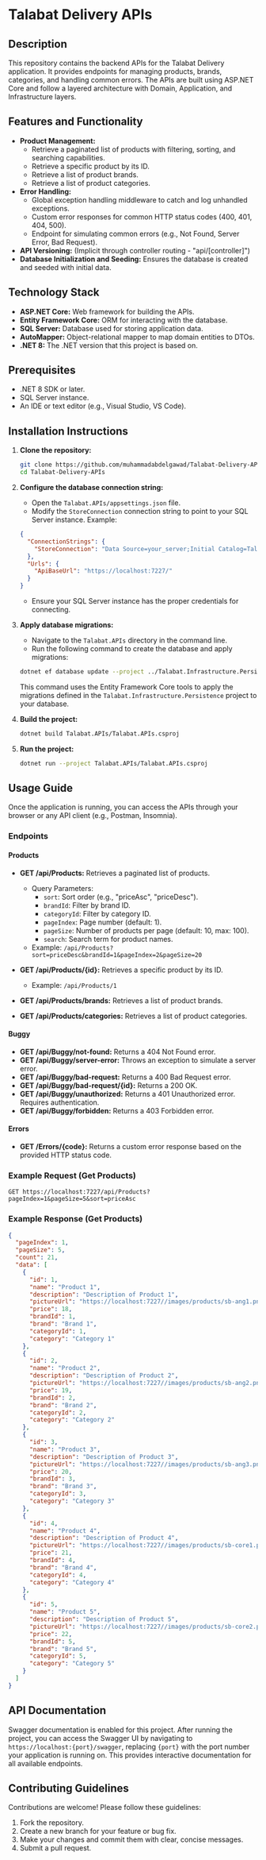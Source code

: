 # Talabat Delivery APIs

## Description

This repository contains the backend APIs for the Talabat Delivery application. It provides endpoints for managing products, brands, categories, and handling common errors. The APIs are built using ASP.NET Core and follow a layered architecture with Domain, Application, and Infrastructure layers.

## Features and Functionality

*   **Product Management:**
    *   Retrieve a paginated list of products with filtering, sorting, and searching capabilities.
    *   Retrieve a specific product by its ID.
    *   Retrieve a list of product brands.
    *   Retrieve a list of product categories.
*   **Error Handling:**
    *   Global exception handling middleware to catch and log unhandled exceptions.
    *   Custom error responses for common HTTP status codes (400, 401, 404, 500).
    *   Endpoint for simulating common errors (e.g., Not Found, Server Error, Bad Request).
*   **API Versioning:** (Implicit through controller routing - "api/[controller]")
*   **Database Initialization and Seeding:** Ensures the database is created and seeded with initial data.

## Technology Stack

*   **ASP.NET Core:** Web framework for building the APIs.
*   **Entity Framework Core:** ORM for interacting with the database.
*   **SQL Server:** Database used for storing application data.
*   **AutoMapper:** Object-relational mapper to map domain entities to DTOs.
*   **.NET 8:** The .NET version that this project is based on.

## Prerequisites

*   .NET 8 SDK or later.
*   SQL Server instance.
*   An IDE or text editor (e.g., Visual Studio, VS Code).

## Installation Instructions

1.  **Clone the repository:**

    ```bash
    git clone https://github.com/muhammadabdelgawad/Talabat-Delivery-APIs.git
    cd Talabat-Delivery-APIs
    ```

2.  **Configure the database connection string:**

    *   Open the `Talabat.APIs/appsettings.json` file.
    *   Modify the `StoreConnection` connection string to point to your SQL Server instance. Example:

    ```json
    {
      "ConnectionStrings": {
        "StoreConnection": "Data Source=your_server;Initial Catalog=TalabatStore;Integrated Security=True;TrustServerCertificate=true"
      },
      "Urls": {
        "ApiBaseUrl": "https://localhost:7227/"
      }
    }
    ```

    *   Ensure your SQL Server instance has the proper credentials for connecting.

3.  **Apply database migrations:**

    *   Navigate to the `Talabat.APIs` directory in the command line.
    *   Run the following command to create the database and apply migrations:

    ```bash
    dotnet ef database update --project ../Talabat.Infrastructure.Persistence --startup-project ./
    ```

    This command uses the Entity Framework Core tools to apply the migrations defined in the `Talabat.Infrastructure.Persistence` project to your database.

4.  **Build the project:**

    ```bash
    dotnet build Talabat.APIs/Talabat.APIs.csproj
    ```

5.  **Run the project:**

    ```bash
    dotnet run --project Talabat.APIs/Talabat.APIs.csproj
    ```

## Usage Guide

Once the application is running, you can access the APIs through your browser or any API client (e.g., Postman, Insomnia).

### Endpoints

#### Products

*   **GET /api/Products:** Retrieves a paginated list of products.
    *   Query Parameters:
        *   `sort`: Sort order (e.g., "priceAsc", "priceDesc").
        *   `brandId`: Filter by brand ID.
        *   `categoryId`: Filter by category ID.
        *   `pageIndex`: Page number (default: 1).
        *   `pageSize`: Number of products per page (default: 10, max: 100).
        *   `search`: Search term for product names.
    *   Example: `/api/Products?sort=priceDesc&brandId=1&pageIndex=2&pageSize=20`

*   **GET /api/Products/{id}:** Retrieves a specific product by its ID.
    *   Example: `/api/Products/1`

*   **GET /api/Products/brands:** Retrieves a list of product brands.

*   **GET /api/Products/categories:** Retrieves a list of product categories.

#### Buggy

*   **GET /api/Buggy/not-found:** Returns a 404 Not Found error.
*   **GET /api/Buggy/server-error:** Throws an exception to simulate a server error.
*   **GET /api/Buggy/bad-request:** Returns a 400 Bad Request error.
*   **GET /api/Buggy/bad-request/{id}:** Returns a 200 OK.
*   **GET /api/Buggy/unauthorized:** Returns a 401 Unauthorized error. Requires authentication.
*   **GET /api/Buggy/forbidden:** Returns a 403 Forbidden error.

#### Errors

*   **GET /Errors/{code}:** Returns a custom error response based on the provided HTTP status code.

### Example Request (Get Products)

```
GET https://localhost:7227/api/Products?pageIndex=1&pageSize=5&sort=priceAsc
```

### Example Response (Get Products)

```json
{
  "pageIndex": 1,
  "pageSize": 5,
  "count": 21,
  "data": [
    {
      "id": 1,
      "name": "Product 1",
      "description": "Description of Product 1",
      "pictureUrl": "https://localhost:7227//images/products/sb-ang1.png",
      "price": 18,
      "brandId": 1,
      "brand": "Brand 1",
      "categoryId": 1,
      "category": "Category 1"
    },
    {
      "id": 2,
      "name": "Product 2",
      "description": "Description of Product 2",
      "pictureUrl": "https://localhost:7227//images/products/sb-ang2.png",
      "price": 19,
      "brandId": 2,
      "brand": "Brand 2",
      "categoryId": 2,
      "category": "Category 2"
    },
    {
      "id": 3,
      "name": "Product 3",
      "description": "Description of Product 3",
      "pictureUrl": "https://localhost:7227//images/products/sb-ang3.png",
      "price": 20,
      "brandId": 3,
      "brand": "Brand 3",
      "categoryId": 3,
      "category": "Category 3"
    },
    {
      "id": 4,
      "name": "Product 4",
      "description": "Description of Product 4",
      "pictureUrl": "https://localhost:7227//images/products/sb-core1.png",
      "price": 21,
      "brandId": 4,
      "brand": "Brand 4",
      "categoryId": 4,
      "category": "Category 4"
    },
    {
      "id": 5,
      "name": "Product 5",
      "description": "Description of Product 5",
      "pictureUrl": "https://localhost:7227//images/products/sb-core2.png",
      "price": 22,
      "brandId": 5,
      "brand": "Brand 5",
      "categoryId": 5,
      "category": "Category 5"
    }
  ]
}
```

## API Documentation

Swagger documentation is enabled for this project.  After running the project, you can access the Swagger UI by navigating to `https://localhost:{port}/swagger`, replacing `{port}` with the port number your application is running on.  This provides interactive documentation for all available endpoints.

## Contributing Guidelines

Contributions are welcome! Please follow these guidelines:

1.  Fork the repository.
2.  Create a new branch for your feature or bug fix.
3.  Make your changes and commit them with clear, concise messages.
4.  Submit a pull request.

